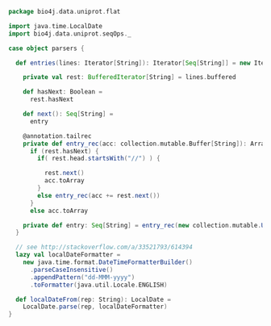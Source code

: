
```scala
package bio4j.data.uniprot.flat

import java.time.LocalDate
import bio4j.data.uniprot.seqOps._

case object parsers {

  def entries(lines: Iterator[String]): Iterator[Seq[String]] = new Iterator[Seq[String]] {

    private val rest: BufferedIterator[String] = lines.buffered

    def hasNext: Boolean =
      rest.hasNext

    def next(): Seq[String] =
      entry

    @annotation.tailrec
    private def entry_rec(acc: collection.mutable.Buffer[String]): Array[String] =
      if (rest.hasNext) {
        if( rest.head.startsWith("//") ) {

          rest.next()
          acc.toArray
        }
        else entry_rec(acc += rest.next())
      }
      else acc.toArray

    private def entry: Seq[String] = entry_rec(new collection.mutable.UnrolledBuffer())
  }

  // see http://stackoverflow.com/a/33521793/614394
  lazy val localDateFormatter =
    new java.time.format.DateTimeFormatterBuilder()
      .parseCaseInsensitive()
      .appendPattern("dd-MMM-yyyy")
      .toFormatter(java.util.Locale.ENGLISH)

  def localDateFrom(rep: String): LocalDate =
    LocalDate.parse(rep, localDateFormatter)
}

```




[test/scala/LineParsingSpeed.scala]: ../../../test/scala/LineParsingSpeed.scala.md
[test/scala/lines.scala]: ../../../test/scala/lines.scala.md
[test/scala/testData.scala]: ../../../test/scala/testData.scala.md
[test/scala/FlatFileEntry.scala]: ../../../test/scala/FlatFileEntry.scala.md
[test/scala/EntryParsingSpeed.scala]: ../../../test/scala/EntryParsingSpeed.scala.md
[test/scala/FileReadSpeed.scala]: ../../../test/scala/FileReadSpeed.scala.md
[test/scala/SeqOps.scala]: ../../../test/scala/SeqOps.scala.md
[main/scala/entry.scala]: ../entry.scala.md
[main/scala/flat/SequenceData.scala]: SequenceData.scala.md
[main/scala/flat/KW.scala]: KW.scala.md
[main/scala/flat/ID.scala]: ID.scala.md
[main/scala/flat/RC.scala]: RC.scala.md
[main/scala/flat/DT.scala]: DT.scala.md
[main/scala/flat/Entry.scala]: Entry.scala.md
[main/scala/flat/GN.scala]: GN.scala.md
[main/scala/flat/parsers.scala]: parsers.scala.md
[main/scala/flat/RG.scala]: RG.scala.md
[main/scala/flat/DR.scala]: DR.scala.md
[main/scala/flat/OG.scala]: OG.scala.md
[main/scala/flat/RL.scala]: RL.scala.md
[main/scala/flat/SQ.scala]: SQ.scala.md
[main/scala/flat/PE.scala]: PE.scala.md
[main/scala/flat/OS.scala]: OS.scala.md
[main/scala/flat/CC.scala]: CC.scala.md
[main/scala/flat/OX.scala]: OX.scala.md
[main/scala/flat/OH.scala]: OH.scala.md
[main/scala/flat/RN.scala]: RN.scala.md
[main/scala/flat/DE.scala]: DE.scala.md
[main/scala/flat/RA.scala]: RA.scala.md
[main/scala/flat/RX.scala]: RX.scala.md
[main/scala/flat/FT.scala]: FT.scala.md
[main/scala/flat/AC.scala]: AC.scala.md
[main/scala/flat/RP.scala]: RP.scala.md
[main/scala/flat/lineTypes.scala]: lineTypes.scala.md
[main/scala/flat/RT.scala]: RT.scala.md
[main/scala/seqOps.scala]: ../seqOps.scala.md